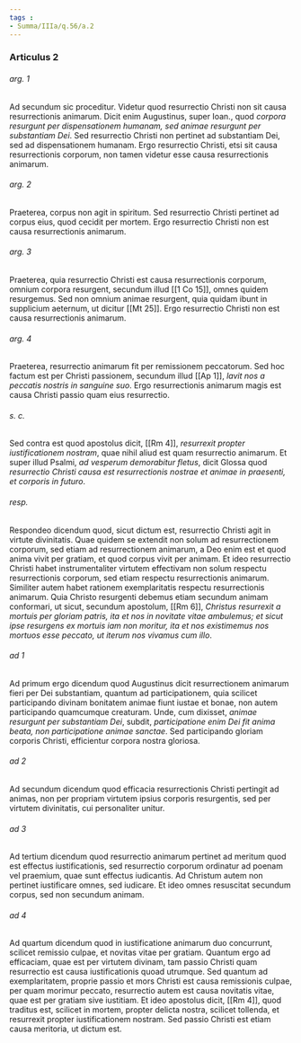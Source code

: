 ```yaml
---
tags : 
- Summa/IIIa/q.56/a.2
---
```


### Articulus 2

###### arg. 1
Ad secundum sic proceditur. Videtur quod resurrectio Christi non sit causa resurrectionis animarum. Dicit enim Augustinus, super Ioan., quod *corpora resurgunt per dispensationem humanam, sed animae resurgunt per substantiam Dei*. Sed resurrectio Christi non pertinet ad substantiam Dei, sed ad dispensationem humanam. Ergo resurrectio Christi, etsi sit causa resurrectionis corporum, non tamen videtur esse causa resurrectionis animarum.

###### arg. 2
Praeterea, corpus non agit in spiritum. Sed resurrectio Christi pertinet ad corpus eius, quod cecidit per mortem. Ergo resurrectio Christi non est causa resurrectionis animarum.

###### arg. 3
Praeterea, quia resurrectio Christi est causa resurrectionis corporum, omnium corpora resurgent, secundum illud [[1 Co 15]], omnes quidem resurgemus. Sed non omnium animae resurgent, quia quidam ibunt in supplicium aeternum, ut dicitur [[Mt 25]]. Ergo resurrectio Christi non est causa resurrectionis animarum.

###### arg. 4
Praeterea, resurrectio animarum fit per remissionem peccatorum. Sed hoc factum est per Christi passionem, secundum illud [[Ap 1]], *lavit nos a peccatis nostris in sanguine suo*. Ergo resurrectionis animarum magis est causa Christi passio quam eius resurrectio.

###### s. c.
Sed contra est quod apostolus dicit, [[Rm 4]], *resurrexit propter iustificationem nostram*, quae nihil aliud est quam resurrectio animarum. Et super illud Psalmi, *ad vesperum demorabitur fletus*, dicit Glossa quod *resurrectio Christi causa est resurrectionis nostrae et animae in praesenti, et corporis in futuro*.

###### resp.
Respondeo dicendum quod, sicut dictum est, resurrectio Christi agit in virtute divinitatis. Quae quidem se extendit non solum ad resurrectionem corporum, sed etiam ad resurrectionem animarum, a Deo enim est et quod anima vivit per gratiam, et quod corpus vivit per animam. Et ideo resurrectio Christi habet instrumentaliter virtutem effectivam non solum respectu resurrectionis corporum, sed etiam respectu resurrectionis animarum. Similiter autem habet rationem exemplaritatis respectu resurrectionis animarum. Quia Christo resurgenti debemus etiam secundum animam conformari, ut sicut, secundum apostolum, [[Rm 6]], *Christus resurrexit a mortuis per gloriam patris, ita et nos in novitate vitae ambulemus; et sicut ipse resurgens ex mortuis iam non moritur, ita et nos existimemus nos mortuos esse peccato, ut iterum nos vivamus cum illo*.

###### ad 1
Ad primum ergo dicendum quod Augustinus dicit resurrectionem animarum fieri per Dei substantiam, quantum ad participationem, quia scilicet participando divinam bonitatem animae fiunt iustae et bonae, non autem participando quamcumque creaturam. Unde, cum dixisset, *animae resurgunt per substantiam Dei*, subdit, *participatione enim Dei fit anima beata, non participatione animae sanctae*. Sed participando gloriam corporis Christi, efficientur corpora nostra gloriosa.

###### ad 2
Ad secundum dicendum quod efficacia resurrectionis Christi pertingit ad animas, non per propriam virtutem ipsius corporis resurgentis, sed per virtutem divinitatis, cui personaliter unitur.

###### ad 3
Ad tertium dicendum quod resurrectio animarum pertinet ad meritum quod est effectus iustificationis, sed resurrectio corporum ordinatur ad poenam vel praemium, quae sunt effectus iudicantis. Ad Christum autem non pertinet iustificare omnes, sed iudicare. Et ideo omnes resuscitat secundum corpus, sed non secundum animam.

###### ad 4
Ad quartum dicendum quod in iustificatione animarum duo concurrunt, scilicet remissio culpae, et novitas vitae per gratiam. Quantum ergo ad efficaciam, quae est per virtutem divinam, tam passio Christi quam resurrectio est causa iustificationis quoad utrumque. Sed quantum ad exemplaritatem, proprie passio et mors Christi est causa remissionis culpae, per quam morimur peccato, resurrectio autem est causa novitatis vitae, quae est per gratiam sive iustitiam. Et ideo apostolus dicit, [[Rm 4]], quod traditus est, scilicet in mortem, propter delicta nostra, scilicet tollenda, et resurrexit propter iustificationem nostram. Sed passio Christi est etiam causa meritoria, ut dictum est.

